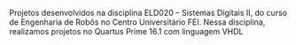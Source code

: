 Projetos desenvolvidos na disciplina ELD020 – Sistemas Digitais II, do curso de Engenharia de Robôs no Centro Universitário FEI. Nessa disciplina, realizamos projetos no Quartus Prime 16.1 com linguagem VHDL
